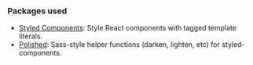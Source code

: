 ### Packages used
- [Styled Components](https://github.com/styled-components/styled-components): Style React components with tagged template literals.
- [Polished](https://github.com/styled-components/polished): Sass-style helper functions (darken, lighten, etc) for styled-components.

